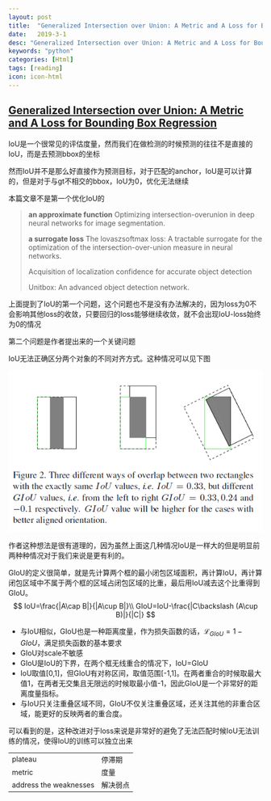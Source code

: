 ```yaml
---
layout: post
title:  "Generalized Intersection over Union: A Metric and A Loss for Bounding Box Regression"
date:   2019-3-1
desc: "Generalized Intersection over Union: A Metric and A Loss for Bounding Box Regression"
keywords: "python"
categories: [Html]
tags: [reading]
icon: icon-html
---
```


## [Generalized Intersection over Union: A Metric and A Loss for Bounding Box Regression](https://arxiv.org/pdf/1902.09630.pdf)

IoU是一个很常见的评估度量，然而我们在做检测的时候预测的往往不是直接的IoU，而是去预测bbox的坐标

然而IoU并不是那么好直接作为预测目标，对于匹配的anchor，IoU是可以计算的，但是对于与gt不相交的bbox，IoU为0，优化无法继续

本篇文章不是第一个优化IoU的

> **an approximate function** Optimizing intersection-overunion in deep neural networks for image segmentation.
>
> **a surrogate loss** The lovaszsoftmax loss: A tractable surrogate for the optimization of the intersection-over-union measure in neural networks.
>
> Acquisition of localization confidence for accurate object detection
>
> Unitbox: An advanced object detection network.

上面提到了IoU的第一个问题，这个问题也不是没有办法解决的，因为loss为0不会影响其他loss的收敛，只要回归的loss能够继续收敛，就不会出现IoU-loss始终为0的情况

第二个问题是作者提出来的一个关键问题

IoU无法正确区分两个对象的不同对齐方式。这种情况可以见下图

<img src='../assets/img/paper-2-1.jpg' style="zoom:100%">

作者这种想法是很有道理的，因为虽然上面这几种情况IoU是一样大的但是明显前两种种情况对于我们来说是更有利的。

GIoU的定义很简单，就是先计算两个框的最小闭包区域面积，再计算IoU，再计算闭包区域中不属于两个框的区域占闭包区域的比重，最后用IoU减去这个比重得到GIoU。
$$
IoU=\frac{|A\cap B|}{|A\cup B|}\\
GIoU=IoU-\frac{|C\backslash (A\cup B)|}{|C|}
$$

- 与IoU相似，GIoU也是一种距离度量，作为损失函数的话，$\mathcal{L}_{GIoU}=1-GIoU$，满足损失函数的基本要求
- GIoU对scale不敏感
- GIoU是IoU的下界，在两个框无线重合的情况下，IoU=GIoU
- IoU取值[0,1]，但GIoU有对称区间，取值范围[-1,1]。在两者重合的时候取最大值1，在两者无交集且无限远的时候取最小值-1，因此GIoU是一个非常好的距离度量指标。
- 与IoU只关注重叠区域不同，GIoU不仅关注重叠区域，还关注其他的非重合区域，能更好的反映两者的重合度。

可以看到的是，这种改进对于loss来说是非常好的避免了无法匹配时候IoU无法训练的情况，使得IoU的训练可以独立出来

|                        |          |
| ---------------------- | -------- |
| plateau                | 停滞期   |
| metric                 | 度量     |
| address the weaknesses | 解决弱点 |

